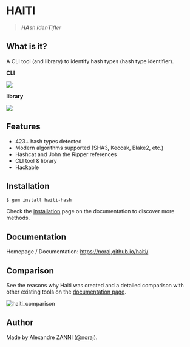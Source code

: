 # HAITI

> _**HA**sh **I**den**T**if**I**er_

## What is it?

A CLI tool (and library) to identify hash types (hash type identifier).

**CLI**

![](https://i.imgur.com/3vFXTpi.gif)

**library**

![](https://i.imgur.com/tKOMQP2.png)

## Features

- 423+ hash types detected
- Modern algorithms supported (SHA3, Keccak, Blake2, etc.)
- Hashcat and John the Ripper references
- CLI tool & library
- Hackable

## Installation

```plaintext
$ gem install haiti-hash
```

Check the [installation](https://noraj.github.io/haiti/) page on the documentation to discover more methods.

## Documentation

Homepage / Documentation: https://noraj.github.io/haiti/

## Comparison

See the reasons why Haiti was created and a detailed comparison with other existing tools on the [documentation page](https://noraj.github.io/haiti/#/why).

![haiti_comparison](https://user-images.githubusercontent.com/16578570/121500737-dfd2f800-c9de-11eb-839f-0293144d3619.png)

## Author

Made by Alexandre ZANNI ([@noraj](https://pwn.by/noraj/)).
